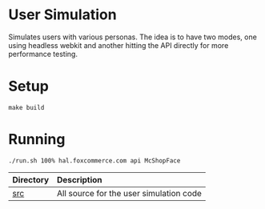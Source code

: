 # User Simulation

Simulates users with various personas. The idea is to have two modes, one
using headless webkit and another hitting the API directly for more performance testing.

# Setup

`make build`

# Running

`./run.sh 100% hal.foxcommerce.com api McShopFace`

| Directory                              | Description                                                                                                  |
|:---------------------------------------|:-------------------------------------------------------------------------------------------------------------|
| [src](src)                             | All source for the user simulation code | 

